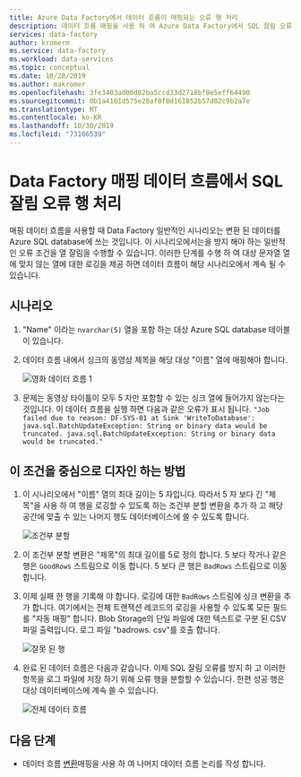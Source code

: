```yaml
---
title: Azure Data Factory에서 데이터 흐름이 매핑되는 오류 행 처리
description: 데이터 흐름 매핑을 사용 하 여 Azure Data Factory에서 SQL 잘림 오류를 처리 하는 방법에 대해 알아봅니다.
services: data-factory
author: kromerm
ms.service: data-factory
ms.workload: data-services
ms.topic: conceptual
ms.date: 10/28/2019
ms.author: makromer
ms.openlocfilehash: 3fe3403ad06d82ba5ccd33d2718bf0e5eff64490
ms.sourcegitcommit: 0b1a4101d575e28af0f0d161852b57d82c9b2a7e
ms.translationtype: MT
ms.contentlocale: ko-KR
ms.lasthandoff: 10/30/2019
ms.locfileid: "73166539"
---
```

# <a name="handle-sql-truncation-error-rows-in-data-factory-mapping-data-flows"></a>Data Factory 매핑 데이터 흐름에서 SQL 잘림 오류 행 처리

매핑 데이터 흐름을 사용할 때 Data Factory 일반적인 시나리오는 변환 된 데이터를 Azure SQL database에 쓰는 것입니다. 이 시나리오에서는을 방지 해야 하는 일반적인 오류 조건을 열 잘림을 수행할 수 있습니다. 이러한 단계를 수행 하 여 대상 문자열 열에 맞지 않는 열에 대한 로깅을 제공 하면 데이터 흐름이 해당 시나리오에서 계속 될 수 있습니다.

## <a name="scenario"></a>시나리오

1. "Name" 이라는 ```nvarchar(5)``` 열을 포함 하는 대상 Azure SQL database 테이블이 있습니다.

2. 데이터 흐름 내에서 싱크의 동영상 제목을 해당 대상 "이름" 열에 매핑해야 합니다.

    ![영화 데이터 흐름 1](media/data-flow/error4.png)
    
3. 문제는 동영상 타이틀이 모두 5 자만 포함할 수 있는 싱크 열에 들어가지 않는다는 것입니다. 이 데이터 흐름을 실행 하면 다음과 같은 오류가 표시 됩니다. ```"Job failed due to reason: DF-SYS-01 at Sink 'WriteToDatabase': java.sql.BatchUpdateException: String or binary data would be truncated. java.sql.BatchUpdateException: String or binary data would be truncated."```

## <a name="how-to-design-around-this-condition"></a>이 조건을 중심으로 디자인 하는 방법

1. 이 시나리오에서 "이름" 열의 최대 길이는 5 자입니다. 따라서 5 자 보다 긴 "제목"을 사용 하 여 행을 로깅할 수 있도록 하는 조건부 분할 변환을 추가 하 고 해당 공간에 맞출 수 있는 나머지 행도 데이터베이스에 쓸 수 있도록 합니다.

    ![조건부 분할](media/data-flow/error1.png)

2. 이 조건부 분할 변환은 "제목"의 최대 길이를 5로 정의 합니다. 5 보다 작거나 같은 행은 ```GoodRows``` 스트림으로 이동 합니다. 5 보다 큰 행은 ```BadRows``` 스트림으로 이동 합니다.

3. 이제 실패 한 행을 기록해 야 합니다. 로깅에 대한 ```BadRows``` 스트림에 싱크 변환을 추가 합니다. 여기에서는 전체 트랜잭션 레코드의 로깅을 사용할 수 있도록 모든 필드를 "자동 매핑" 합니다. Blob Storage의 단일 파일에 대한 텍스트로 구분 된 CSV 파일 출력입니다. 로그 파일 "badrows. csv"를 호출 합니다.

    ![잘못 된 행](media/data-flow/error3.png)
    
4. 완료 된 데이터 흐름은 다음과 같습니다. 이제 SQL 잘림 오류를 방지 하 고 이러한 항목을 로그 파일에 저장 하기 위해 오류 행을 분할할 수 있습니다. 한편 성공 행은 대상 데이터베이스에 계속 쓸 수 있습니다.

    ![전체 데이터 흐름](media/data-flow/error2.png)

## <a name="next-steps"></a>다음 단계

* 데이터 흐름 [변환](concepts-data-flow-overview.md)매핑을 사용 하 여 나머지 데이터 흐름 논리를 작성 합니다.

